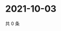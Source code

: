 # 2021-10-03

共 0 条

<!-- BEGIN -->
<!-- 最后更新时间 Sun Oct 03 2021 16:20:31 GMT+0800 (China Standard Time) -->

<!-- END -->
